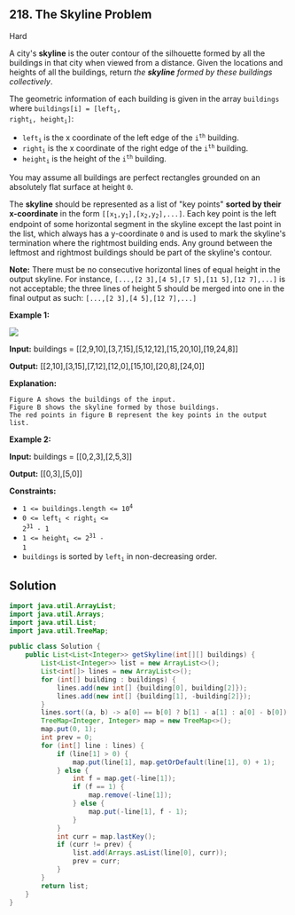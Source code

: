 ## 218\. The Skyline Problem

Hard

A city's **skyline** is the outer contour of the silhouette formed by all the buildings in that city when viewed from a distance. Given the locations and heights of all the buildings, return _the **skyline** formed by these buildings collectively_.

The geometric information of each building is given in the array `buildings` where <code>buildings[i] = [left<sub>i</sub>, right<sub>i</sub>, height<sub>i</sub>]</code>:

*   <code>left<sub>i</sub></code> is the x coordinate of the left edge of the <code>i<sup>th</sup></code> building.
*   <code>right<sub>i</sub></code> is the x coordinate of the right edge of the <code>i<sup>th</sup></code> building.
*   <code>height<sub>i</sub></code> is the height of the <code>i<sup>th</sup></code> building.

You may assume all buildings are perfect rectangles grounded on an absolutely flat surface at height `0`.

The **skyline** should be represented as a list of "key points" **sorted by their x-coordinate** in the form <code>[[x<sub>1</sub>,y<sub>1</sub>],[x<sub>2</sub>,y<sub>2</sub>],...]</code>. Each key point is the left endpoint of some horizontal segment in the skyline except the last point in the list, which always has a y-coordinate `0` and is used to mark the skyline's termination where the rightmost building ends. Any ground between the leftmost and rightmost buildings should be part of the skyline's contour.

**Note:** There must be no consecutive horizontal lines of equal height in the output skyline. For instance, `[...,[2 3],[4 5],[7 5],[11 5],[12 7],...]` is not acceptable; the three lines of height 5 should be merged into one in the final output as such: `[...,[2 3],[4 5],[12 7],...]`

**Example 1:**

![](https://assets.leetcode.com/uploads/2020/12/01/merged.jpg)

**Input:** buildings = \[\[2,9,10],[3,7,15],[5,12,12],[15,20,10],[19,24,8]]

**Output:** [[2,10],[3,15],[7,12],[12,0],[15,10],[20,8],[24,0]]

**Explanation:**

    Figure A shows the buildings of the input.
    Figure B shows the skyline formed by those buildings.
    The red points in figure B represent the key points in the output list. 

**Example 2:**

**Input:** buildings = \[\[0,2,3],[2,5,3]]

**Output:** [[0,3],[5,0]] 

**Constraints:**

*   <code>1 <= buildings.length <= 10<sup>4</sup></code>
*   <code>0 <= left<sub>i</sub> < right<sub>i</sub> <= 2<sup>31</sup> - 1</code>
*   <code>1 <= height<sub>i</sub> <= 2<sup>31</sup> - 1</code>
*   `buildings` is sorted by <code>left<sub>i</sub></code> in non-decreasing order.

## Solution

```java
import java.util.ArrayList;
import java.util.Arrays;
import java.util.List;
import java.util.TreeMap;

public class Solution {
    public List<List<Integer>> getSkyline(int[][] buildings) {
        List<List<Integer>> list = new ArrayList<>();
        List<int[]> lines = new ArrayList<>();
        for (int[] building : buildings) {
            lines.add(new int[] {building[0], building[2]});
            lines.add(new int[] {building[1], -building[2]});
        }
        lines.sort((a, b) -> a[0] == b[0] ? b[1] - a[1] : a[0] - b[0]);
        TreeMap<Integer, Integer> map = new TreeMap<>();
        map.put(0, 1);
        int prev = 0;
        for (int[] line : lines) {
            if (line[1] > 0) {
                map.put(line[1], map.getOrDefault(line[1], 0) + 1);
            } else {
                int f = map.get(-line[1]);
                if (f == 1) {
                    map.remove(-line[1]);
                } else {
                    map.put(-line[1], f - 1);
                }
            }
            int curr = map.lastKey();
            if (curr != prev) {
                list.add(Arrays.asList(line[0], curr));
                prev = curr;
            }
        }
        return list;
    }
}
```
